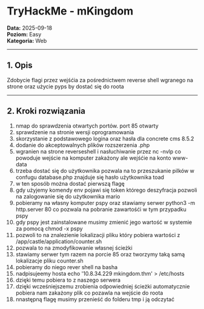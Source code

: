 # TryHackMe - mKingdom

**Data:** 2025-09-18  
**Poziom:** Easy  
**Kategoria:** Web

---

## 1. Opis

Zdobycie flagi przez wejśćia za pośrednictwem reverse shell wgranego na strone oraz użycie pyps by dostać się do roota

---

## 2. Kroki rozwiązania
1. nmap do sprawdzenia otwartych portów. port 85 otwarty
2. sprawdzenie na stronie wersji oprogramowania
3. skorzystanie z podstawowego logina oraz hasła dla concrete cms 8.5.2
4. dodanie do akceptowalnych plików rozszerzenia .php
5. wgranien na strone reverseshell i nasłuchiwanie przez nc -nvlp co powoduje wejście na komputer zakażony ale wejśćie na konto www-data
6. trzeba dostać się do użytkownika pozwala na to przeszukanie pilków w confugu database.php znajduje się hasło użytkownika toad
7. w ten sposób można dostać pierwszą flagę
8. gdy użyjemy komendy env pojawi się token którego deszyfracja pozwoli na zalogowanie się do użytkownika mario
9. pobieramy na własny komputer pspy oraz stawiamy serwer python3 -m http.server 80 co pozwala na pobranie zawartośći w tym przypadku pspy
10. gdy pspy jest zainstalowane musimy zmienić jego wartość w systemie za pomocą chmod -x pspy
11. pozwoli to na znalezienie lokalizacji pliku który pobiera wartości z /app/castle/application/counter.sh
12. pozwala to na zmodyfikowanie własnej ścieżki
13. stawiamy serwer tym razem na porcie 85 oraz tworzymy taką samą lokalizacje pliku counter.sh
14. pobieramy do niego rever shell na basha
15. nadpisujeemy hosta echo '10.8.34.229 mkingdom.thm' > /etc/hosts
16. dzięki temu pobiera to z naszego serwera
17. dzięki wcześniejszemu zrobienia odpowiedniej ścieżki automatycznie pobiera nam zakażony plik co pozawla na wejście do roota
18. nnastępną flagę musimy przenieść do folderu tmp i ją odczytać

